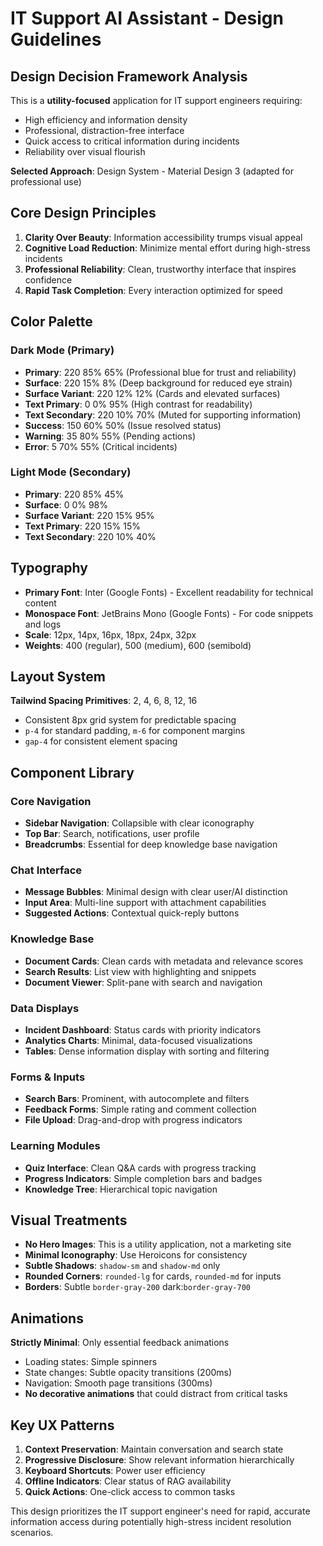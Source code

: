 # IT Support AI Assistant - Design Guidelines

## Design Decision Framework Analysis
This is a **utility-focused** application for IT support engineers requiring:
- High efficiency and information density
- Professional, distraction-free interface
- Quick access to critical information during incidents
- Reliability over visual flourish

**Selected Approach**: Design System - Material Design 3 (adapted for professional use)

## Core Design Principles
1. **Clarity Over Beauty**: Information accessibility trumps visual appeal
2. **Cognitive Load Reduction**: Minimize mental effort during high-stress incidents
3. **Professional Reliability**: Clean, trustworthy interface that inspires confidence
4. **Rapid Task Completion**: Every interaction optimized for speed

## Color Palette

### Dark Mode (Primary)
- **Primary**: 220 85% 65% (Professional blue for trust and reliability)
- **Surface**: 220 15% 8% (Deep background for reduced eye strain)
- **Surface Variant**: 220 12% 12% (Cards and elevated surfaces)
- **Text Primary**: 0 0% 95% (High contrast for readability)
- **Text Secondary**: 220 10% 70% (Muted for supporting information)
- **Success**: 150 60% 50% (Issue resolved status)
- **Warning**: 35 80% 55% (Pending actions)
- **Error**: 5 70% 55% (Critical incidents)

### Light Mode (Secondary)
- **Primary**: 220 85% 45%
- **Surface**: 0 0% 98%
- **Surface Variant**: 220 15% 95%
- **Text Primary**: 220 15% 15%
- **Text Secondary**: 220 10% 40%

## Typography
- **Primary Font**: Inter (Google Fonts) - Excellent readability for technical content
- **Monospace Font**: JetBrains Mono (Google Fonts) - For code snippets and logs
- **Scale**: 12px, 14px, 16px, 18px, 24px, 32px
- **Weights**: 400 (regular), 500 (medium), 600 (semibold)

## Layout System
**Tailwind Spacing Primitives**: 2, 4, 6, 8, 12, 16
- Consistent 8px grid system for predictable spacing
- `p-4` for standard padding, `m-6` for component margins
- `gap-4` for consistent element spacing

## Component Library

### Core Navigation
- **Sidebar Navigation**: Collapsible with clear iconography
- **Top Bar**: Search, notifications, user profile
- **Breadcrumbs**: Essential for deep knowledge base navigation

### Chat Interface
- **Message Bubbles**: Minimal design with clear user/AI distinction
- **Input Area**: Multi-line support with attachment capabilities
- **Suggested Actions**: Contextual quick-reply buttons

### Knowledge Base
- **Document Cards**: Clean cards with metadata and relevance scores
- **Search Results**: List view with highlighting and snippets
- **Document Viewer**: Split-pane with search and navigation

### Data Displays
- **Incident Dashboard**: Status cards with priority indicators
- **Analytics Charts**: Minimal, data-focused visualizations
- **Tables**: Dense information display with sorting and filtering

### Forms & Inputs
- **Search Bars**: Prominent, with autocomplete and filters
- **Feedback Forms**: Simple rating and comment collection
- **File Upload**: Drag-and-drop with progress indicators

### Learning Modules
- **Quiz Interface**: Clean Q&A cards with progress tracking
- **Progress Indicators**: Simple completion bars and badges
- **Knowledge Tree**: Hierarchical topic navigation

## Visual Treatments
- **No Hero Images**: This is a utility application, not a marketing site
- **Minimal Iconography**: Use Heroicons for consistency
- **Subtle Shadows**: `shadow-sm` and `shadow-md` only
- **Rounded Corners**: `rounded-lg` for cards, `rounded-md` for inputs
- **Borders**: Subtle `border-gray-200` dark:`border-gray-700`

## Animations
**Strictly Minimal**: Only essential feedback animations
- Loading states: Simple spinners
- State changes: Subtle opacity transitions (200ms)
- Navigation: Smooth page transitions (300ms)
- **No decorative animations** that could distract from critical tasks

## Key UX Patterns
1. **Context Preservation**: Maintain conversation and search state
2. **Progressive Disclosure**: Show relevant information hierarchically
3. **Keyboard Shortcuts**: Power user efficiency
4. **Offline Indicators**: Clear status of RAG availability
5. **Quick Actions**: One-click access to common tasks

This design prioritizes the IT support engineer's need for rapid, accurate information access during potentially high-stress incident resolution scenarios.